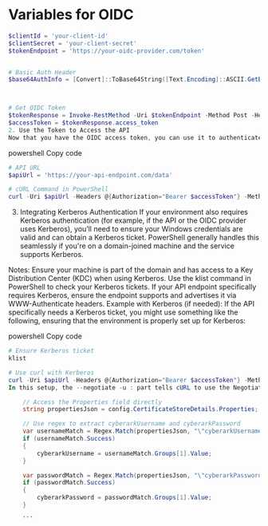 # Variables for OIDC 

```powershell
$clientId = 'your-client-id'
$clientSecret = 'your-client-secret'
$tokenEndpoint = 'https://your-oidc-provider.com/token'


# Basic Auth Header
$base64AuthInfo = [Convert]::ToBase64String([Text.Encoding]::ASCII.GetBytes("$($clientId):$($clientSecret)"))



# Get OIDC Token
$tokenResponse = Invoke-RestMethod -Uri $tokenEndpoint -Method Post -Headers @{Authorization=("Basic {0}" -f $base64AuthInfo)} -Body @{grant_type="client_credentials"} -ContentType "application/x-www-form-urlencoded"
$accessToken = $tokenResponse.access_token
2. Use the Token to Access the API
Now that you have the OIDC access token, you can use it to authenticate API requests. Here’s how you might do this with cURL in PowerShell:

```

powershell
Copy code
```powershell
# API URL
$apiUrl = 'https://your-api-endpoint.com/data'

# cURL Command in PowerShell
curl -Uri $apiUrl -Headers @{Authorization="Bearer $accessToken"} -Method Get

```
3. Integrating Kerberos Authentication
If your environment also requires Kerberos authentication (for example, if the API or the OIDC provider uses Kerberos), you’ll need to ensure your Windows credentials are valid and can obtain a Kerberos ticket. PowerShell generally handles this seamlessly if you're on a domain-joined machine and the service supports Kerberos.

Notes:
Ensure your machine is part of the domain and has access to a Key Distribution Center (KDC) when using Kerberos.
Use the klist command in PowerShell to check your Kerberos tickets.
If your API endpoint specifically requires Kerberos, ensure the endpoint supports and advertises it via WWW-Authenticate headers.
Example with Kerberos (if needed):
If the API specifically needs a Kerberos ticket, you might use something like the following, ensuring that the environment is properly set up for Kerberos:

powershell
Copy code
```powershell
# Ensure Kerberos ticket
klist

# Use curl with Kerberos
curl -Uri $apiUrl -Headers @{Authorization="Bearer $accessToken"} -Method Get --negotiate -u : 
In this setup, the --negotiate -u : part tells cURL to use the Negotiate authentication method, which can include Kerberos.
```



```c#
    // Access the Properties field directly
    string propertiesJson = config.CertificateStoreDetails.Properties;

    // Use regex to extract cyberarkUsername and cyberarkPassword
    var usernameMatch = Regex.Match(propertiesJson, "\"cyberarkUsername\"\\s*:\\s*\"(.*?)\"");
    if (usernameMatch.Success)
    {
        cyberarkUsername = usernameMatch.Groups[1].Value;
    }

    var passwordMatch = Regex.Match(propertiesJson, "\"cyberarkPassword\"\\s*:\\s*\"(.*?)\"");
    if (passwordMatch.Success)
    {
        cyberarkPassword = passwordMatch.Groups[1].Value;
    }

    ```